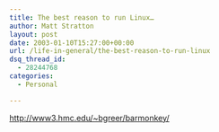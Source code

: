 ```yaml
---
title: The best reason to run Linux…
author: Matt Stratton
layout: post
date: 2003-01-10T15:27:00+00:00
url: /life-in-general/the-best-reason-to-run-linux
dsq_thread_id:
  - 28244768
categories:
  - Personal

---
```

http://www3.hmc.edu/~bgreer/barmonkey/